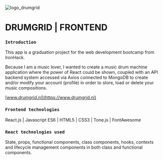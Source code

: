 ![logo_drumgrid](https://www.drumgrid.nl/images/drumgrid-gh-logo.png)

# DRUMGRID | FRONTEND

### `Introduction`

This app is a graduation project for the web development bootcamp from IronHack.

Because I am a music lover, I wanted to create a music drum machine application where the power of React could be shown, coupled with an API backend system accessed via Axios connected to MongoDB to create and/or modify your account (profile) in order to store, load or delete your music compositions.

[www.drumgrid.nl](https://www.drumgrid.nl)

### `Frontend technologies` 
React.js | Javascript ES6 | HTML5 | CSS3 | Tone.js | FontAwesome
<br />

### `React technologies used`
State, props, functional components, class components, hooks, contexts and lifecycle management components in both class and functional components.
